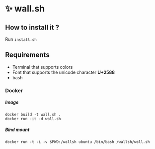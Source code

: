 # ✨ wall.sh

## How to install it ?

Run `install.sh`

## Requirements

- Terminal that supports colors
- Font that supports the unicode character **U+2588**
- bash

### Docker


##### Image

```
docker build -t wall.sh .
docker run -it -d wall.sh
```

##### Bind mount

```
docker run -t -i -v $PWD:/wallsh ubuntu /bin/bash /wallsh/wall.sh
```